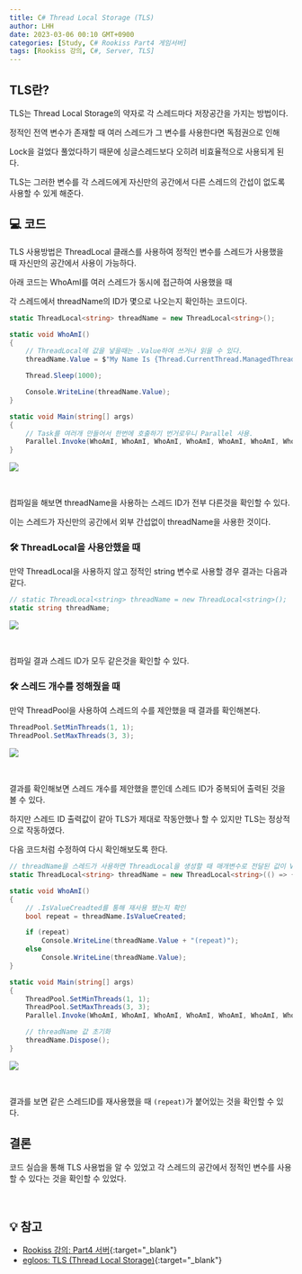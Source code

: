 ```yaml
---
title: C# Thread Local Storage (TLS)
author: LHH
date: 2023-03-06 00:10 GMT+0900
categories: [Study, C# Rookiss Part4 게임서버]
tags: [Rookiss 강의, C#, Server, TLS]
---
```


## TLS란?
TLS는 Thread Local Storage의 약자로 각 스레드마다 저장공간을 가지는 방법이다.

정적인 전역 변수가 존재할 때 여러 스레드가 그 변수를 사용한다면 독점권으로 인해

Lock을 걸었다 풀었다하기 때문에 싱글스레드보다 오히려 비효율적으로 사용되게 된다.

TLS는 그러한 변수를 각 스레드에게 자신만의 공간에서 다른 스레드의 간섭이 없도록 사용할 수 있게 해준다.

## 💻 코드
TLS 사용방법은 ThreadLocal 클래스를 사용하여 정적인 변수를 스레드가 사용했을 때 자신만의 공간에서 사용이 가능하다.

아래 코드는 WhoAmI를 여러 스레드가 동시에 접근하여 사용했을 때

각 스레드에서 threadName의 ID가 몇으로 나오는지 확인하는 코드이다.
```cs
static ThreadLocal<string> threadName = new ThreadLocal<string>();

static void WhoAmI()
{
    // ThreadLocal에 값을 넣을때는 .Value하여 쓰거나 읽을 수 있다.
    threadName.Value = $"My Name Is {Thread.CurrentThread.ManagedThreadId}";

    Thread.Sleep(1000);

    Console.WriteLine(threadName.Value);
}

static void Main(string[] args)
{
    // Task를 여러개 만들어서 한번에 호출하기 번거로우니 Parallel 사용.
    Parallel.Invoke(WhoAmI, WhoAmI, WhoAmI, WhoAmI, WhoAmI, WhoAmI, WhoAmI, WhoAmI, WhoAmI);
}
```

![](https://user-images.githubusercontent.com/110723307/222966552-db963498-0ec6-4174-97ba-1b6d29043c2a.PNG)

<br>

컴파일을 해보면 threadName을 사용하는 스레드 ID가 전부 다른것을 확인할 수 있다.

이는 스레드가 자신만의 공간에서 외부 간섭없이 threadName을 사용한 것이다.

### 🛠 ThreadLocal을 사용안했을 때
만약 ThreadLocal을 사용하지 않고 정적인 string 변수로 사용할 경우 결과는 다음과 같다.

```cs
// static ThreadLocal<string> threadName = new ThreadLocal<string>();
static string threadName;
```

![](https://user-images.githubusercontent.com/110723307/222967220-6bd3f5b9-f9ce-4114-970a-c4daa2f5917a.PNG)

<br>

컴파일 결과 스레드 ID가 모두 같은것을 확인할 수 있다.

### 🛠 스레드 개수를 정해줬을 때
만약 ThreadPool을 사용하여 스레드의 수를 제안했을 때 결과를 확인해본다.
```cs
ThreadPool.SetMinThreads(1, 1);
ThreadPool.SetMaxThreads(3, 3);
```

![](https://user-images.githubusercontent.com/110723307/222967952-9fda9adf-4990-44bb-a195-a7030fb03089.PNG)

<br>

결과를 확인해보면 스레드 개수를 제안했을 뿐인데 스레드 ID가 중복되어 출력된 것을 볼 수 있다.

하지만 스레드 ID 출력값이 같아 TLS가 제대로 작동안했나 할 수 있지만 TLS는 정상적으로 작동하였다.

다음 코드처럼 수정하여 다시 확인해보도록 한다.

```cs
// threadName을 스레드가 사용하면 ThreadLocal을 생성할 때 매개변수로 전달된 값이 Value에 저장된다.
static ThreadLocal<string> threadName = new ThreadLocal<string>(() => { return $"My Name Is {Thread.CurrentThread.ManagedThreadId}"; });

static void WhoAmI()
{
    // .IsValueCreadted를 통해 재사용 됐는지 확인
    bool repeat = threadName.IsValueCreated;

    if (repeat)
        Console.WriteLine(threadName.Value + "(repeat)");
    else
        Console.WriteLine(threadName.Value);
}

static void Main(string[] args)
{
    ThreadPool.SetMinThreads(1, 1);
    ThreadPool.SetMaxThreads(3, 3);
    Parallel.Invoke(WhoAmI, WhoAmI, WhoAmI, WhoAmI, WhoAmI, WhoAmI, WhoAmI, WhoAmI, WhoAmI);

    // threadName 값 초기화
    threadName.Dispose();
}
```

![](https://user-images.githubusercontent.com/110723307/222968322-f1d88497-963a-424d-9b42-da231382322f.PNG)

<br>

결과를 보면 같은 스레드ID를 재사용했을 때 `(repeat)`가 붙어있는 것을 확인할 수 있다.

## 결론
코드 실습을 통해 TLS 사용법을 알 수 있었고 각 스레드의 공간에서 정적인 변수를 사용할 수 있다는 것을 확인할 수 있었다.

<br>

## 💡 참고
- [Rookiss 강의: Part4 서버](https://www.inflearn.com/course/%EC%9C%A0%EB%8B%88%ED%8B%B0-mmorpg-%EA%B0%9C%EB%B0%9C-part4){:target="_blank"}
- [egloos: TLS (Thread Local Storage)](http://egloos.zum.com/sweeper/v/1985738){:target="_blank"}